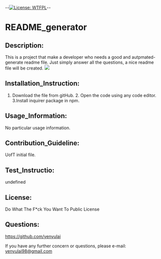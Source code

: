 --[![License: WTFPL](https://img.shields.io/badge/License-WTFPL-brightgreen.svg)](http://www.wtfpl.net/about/)--
  # README_generator
  
## Description:
This is a project that make a developer who needs a good and autpmated-generate readme file. Just simply answer all the questions, a nice readme file will be created. 
![](https://github.com/yenyulai/readme_generator/blob/main/images/README-generator_%20Dec%203%2C%202020%205_19%20PM.gif)
  
  
## Installation_Instruction:
1. Download the file from gitHub. 2. Open the code using any code editor. 3.Install inquirer package in npm.
  
## Usage_Information:
No particular usage information.
  
## Contribution_Guideline:
UofT initial file.
  
## Test_Instructio: 
undefined
  
## License: 
Do What The F*ck You Want To Public License
  
## Questions: 
https://github.com/yenyulai
  
If you have any further concern or questions, please e-mail: yenyulai98@gmail.com


